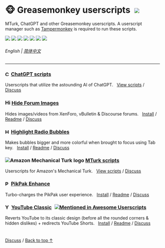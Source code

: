 # 🐵 Greasemonkey userscripts &nbsp;[![](https://img.shields.io/twitter/url/http/shields.io.svg?style=social)](https://twitter.com/intent/tweet?text=Just%20discovered%20these%20epic%20userscripts!&url=https://github.com/adamlui/userscripts&hashtags=greasemonkey,userscripts,javascript)
MTurk, ChatGPT and other Greasemonkey userscripts. A userscript manager such as [Tampermonkey](https://www.tampermonkey.net/) is required to run these scripts.

![](https://img.shields.io/badge/Users-25,000+-brightgreen)
[![](https://img.shields.io/github/stars/adamlui/userscripts?label=Stars)](https://github.com/adamlui/userscripts/stargazers)
[![](https://img.shields.io/badge/License-MIT-green.svg)](../LICENSE.md)
![](https://img.shields.io/badge/Support-Chrome/Safari/Firefox/Edge/Opera/Brave/Vivaldi/Waterfox/Librewolf/Ghost/QQ-989898.svg)
[![](https://img.shields.io/github/commit-activity/m/adamlui/userscripts?label=Commits)](https://github.com/adamlui/userscripts/commits/master)
![](https://img.shields.io/snyk/vulnerabilities/github/adamlui/userscripts?label=Vulnerabilities&labelColor=464646&color=gold)
[![](https://img.shields.io/codefactor/grade/github/adamlui/userscripts?label=Code+Quality)](https://www.codefactor.io/repository/github/adamlui/userscripts)

###### English | [简体中文](zh-cn#readme)

---

### <picture><source media="(prefers-color-scheme: dark)" srcset="https://i.imgur.com/RduASbD.png"><img width=15 alt="ChatGPT logo" src="https://raw.githubusercontent.com/adamlui/userscripts/master/chatgpt/media/icons/openai-favicon64.png"></picture> [ChatGPT scripts](../chatgpt)

Userscripts that utilize the astounding AI of ChatGPT. &nbsp;
[View scripts](../chatgpt) / 
[Discuss](https://github.com/adamlui/userscripts/discussions)

### <picture><source media="(prefers-color-scheme: dark)" srcset="https://i.imgur.com/EuMNOTX.png"><img width=17 alt="Hide Forum Images logo" src="https://i.imgur.com/TABwyUq.png"></picture> [Hide Forum Images](../hide-forum-images)

Hides images/videos from XenForo, vBulletin & Discourse forums. &nbsp;
[Install](https://greasyfork.org/scripts/12639) / 
[Readme](../hide-forum-images/README.md) / 
[Discuss](https://github.com/adamlui/userscripts/discussions)

### <img alt="Highlight Radio Bubbles logo" src="https://i.imgur.com/ribh0wE.png" width=15> [Highlight Radio Bubbles](../highlight-radio-bubbles)

Makes bubbles bigger and more colorful when brought to focus using Tab key. &nbsp;
[Install](https://greasyfork.org/scripts/26311) / 
[Readme](../highlight-radio-bubbles/README.md) / 
[Discuss](https://github.com/adamlui/userscripts/discussions)

### <img alt="Amazon Mechanical Turk logo" src="https://www.mturk.com/assets/images/favicon.ico"> [MTurk scripts](../mturk)

Userscripts for Amazon's Mechanical Turk. &nbsp;
[View scripts](../mturk) / 
[Discuss](https://github.com/adamlui/userscripts/discussions)

### <img width=15 alt="PikPak logo" src="https://mypikpak.com/favicon-32x32.png"> [PikPak Enhance](../pikpak-enhance)

Turbo-charges the PikPak user experience. &nbsp;
[Install](https://greasyfork.org/en/scripts/464781-pikpak-enhance) / 
[Readme](../pikpak-enhance/docs/README.md) / 
[Discuss](https://github.com/adamlui/userscripts/discussions)

### <img alt="YouTube Classic logo" src="https://i.imgur.com/9vzrMBf.png" width=16> [YouTube Classic](../youtube-classic) <a href="https://github.com/awesome-scripts/awesome-userscripts#youtube"><img src="https://awesome.re/mentioned-badge.svg" alt="Mentioned in Awesome Userscripts" style="margin:0 0 -2px 5px"></a>

Reverts YouTube to its classic design (before all the rounded corners & hidden dislikes) + redirects YouTube Shorts. &nbsp;
[Install](https://greasyfork.org/en/scripts/456132) / 
[Readme](../youtube-classic/README.md) / 
[Discuss](https://github.com/adamlui/userscripts/discussions)

#

<a href="https://github.com/adamlui/userscripts/discussions">Discuss</a> / 
<a href="#-greasemonkey-userscripts-">Back to top ↑</a>

